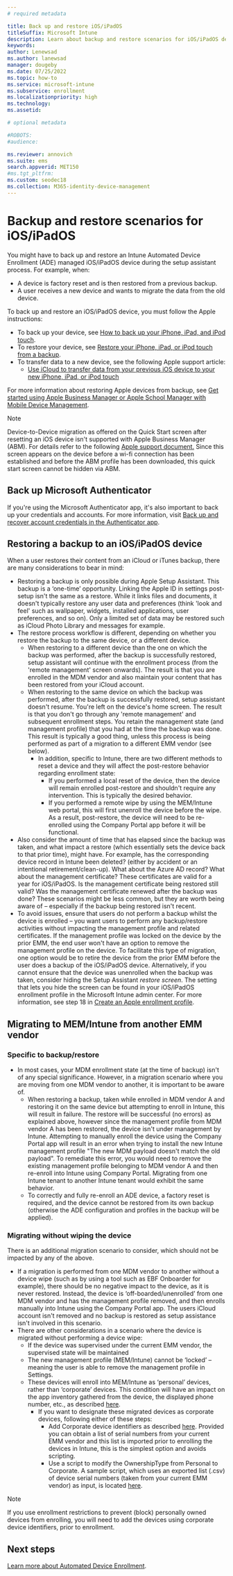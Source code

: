 ```yaml
---
# required metadata

title: Back up and restore iOS/iPadOS
titleSuffix: Microsoft Intune
description: Learn about backup and restore scenarios for iOS/iPadOS devices.
keywords:
author: Lenewsad
ms.author: lanewsad
manager: dougeby
ms.date: 07/25/2022
ms.topic: how-to
ms.service: microsoft-intune
ms.subservice: enrollment
ms.localizationpriority: high
ms.technology:
ms.assetid: 

# optional metadata

#ROBOTS:
#audience:

ms.reviewer: annovich
ms.suite: ems
search.appverid: MET150
#ms.tgt_pltfrm:
ms.custom: seodec18
ms.collection: M365-identity-device-management
---
```


# Backup and restore scenarios for iOS/iPadOS

You might have to back up and restore an Intune Automated Device Enrollment (ADE) managed iOS/iPadOS device during the setup assistant process. For example, when: 
- A device is factory reset and is then restored from a previous backup. 
- A user receives a new device and wants to migrate the data from the old device. 

To back up and restore an iOS/iPadOS device, you must follow the Apple instructions:

- To back up your device, see [How to back up your iPhone, iPad, and iPod touch](https://support.apple.com/HT203977).
- To restore your device, see [Restore your iPhone, iPad, or iPod touch from a backup](https://support.apple.com/HT204184).
- To transfer data to a new device, see the following Apple support article:
    - [Use iCloud to transfer data from your previous iOS device to your new iPhone, iPad, or iPod touch](https://support.apple.com/HT210217)  
    
For more information about restoring Apple devices from backup, see [Get started using Apple Business Manager or Apple School Manager with Mobile Device Management](https://support.apple.com/HT207516).

> [!NOTE] 
> Device-to-Device migration as offered on the Quick Start screen after resetting an iOS device isn't supported with Apple Business Manager (ABM). For details refer to the following [Apple support document.](https://support.apple.com/HT210216)
> Since this screen appears on the device before a wi-fi connection has been established and before the ABM profile has been downloaded, this quick start screen cannot be hidden via ABM.  

## Back up Microsoft Authenticator      
If you're using the Microsoft Authenticator app, it's also important to back up your credentials and accounts. For more information, visit [Back up and recover account credentials in the Authenticator app](https://support.microsoft.com/account-billing/back-up-and-recover-account-credentials-in-the-authenticator-app-bb939936-7a8d-4e88-bc43-49bc1a700a40#:~:text=The%20Microsoft%20Entra%20Authenticator%20app,or%20having%20to%20recreate%20accounts.).

## Restoring a backup to an iOS/iPadOS device

When a user restores their content from an iCloud or iTunes backup, there are many considerations to bear in mind:
 
- Restoring a backup is only possible during Apple Setup Assistant. This backup is a ‘one-time’ opportunity. Linking the Apple ID in settings post-setup isn't the same as a restore.
While it links files and documents, it doesn't typically restore any user data and preferences (think 'look and feel' such as wallpaper, widgets, installed applications, user preferences, and so on). Only a limited set of data may be restored such as iCloud Photo Library and messages for example.  
- The restore process workflow is different, depending on whether you restore the backup to the same device, or a different device.  
    - When restoring to a different device than the one on which the backup was performed, after the backup is successfully restored, setup assistant will continue with the enrollment process (from the 'remote management' screen onwards). The result is that you are enrolled in the MDM vendor and also maintain your content that has been restored from your iCloud account.  
    - When restoring to the same device on which the backup was performed, after the backup is successfully restored, setup assistant doesn't resume. You're left on the device's home screen. The result is that you don't go through any 'remote management' and subsequent enrollment steps. You retain the management state (and management profile) that you had at the time the backup was done. This result is typically a good thing, unless this process is being performed as part of a migration to a different EMM vendor (see below).  
        - In addition, specific to Intune, there are two different methods to reset a device and they will affect the post-restore behavior regarding enrollment state:  
            - If you performed a local reset of the device, then the device will remain enrolled post-restore and shouldn't require any intervention. This is typically the desired behavior.  
            - If you performed a remote wipe by using the MEM/Intune web portal, this will first unenroll the device before the wipe. As a result, post-restore, the device will need to be re-enrolled using the Company Portal app before it will be functional.  
- Also consider the amount of time that has elapsed since the backup was taken, and what impact a restore (which essentially sets the device back to that prior time), might have. For example, has the corresponding device record in Intune been deleted? (either by accident or an intentional retirement/clean-up). What about the Azure AD record? What about the management certificate? These certificates are valid for a year for iOS/iPadOS. Is the management certificate being restored still valid? Was the management certificate renewed after the backup was done? These scenarios might be less common, but they are worth being aware of – especially if the backup being restored isn't recent.
- To avoid issues, ensure that users do not perform a backup whilst the device is enrolled – you want users to perform any backup/restore activities without impacting the management profile and related certificates. If the management profile was locked on the device by the prior EMM, the end user won't have an option to remove the management profile on the device.  To facilitate this type of migration, one option would be to retire the device from the prior EMM before the user does a backup of the iOS/iPadOS device. Alternatively, if you cannot ensure that the device was unenrolled when the backup was taken, consider hiding the Setup Assistant *restore screen*. The setting that lets you hide the screen can be found in your iOS/iPadOS enrollment profile in the Microsoft Intune admin center. For more information, see step 18 in [Create an Apple enrollment profile](../enrollment/device-enrollment-program-enroll-ios.md#create-an-apple-enrollment-profile).    


## Migrating to MEM/Intune from another EMM vendor

### Specific to backup/restore
 
- In most cases, your MDM enrollment state (at the time of backup) isn't of any special significance. However, in a migration scenario where you are moving from one MDM vendor to another, it is important to be aware of.  
    - When restoring a backup, taken while enrolled in MDM vendor A and restoring it on the same device but attempting to enroll in Intune, this will result in failure. The restore will be successful (no errors) as explained above, however since the management profile from MDM vendor A has been restored, the device isn't under management by Intune. Attempting to manually enroll the device using the Company Portal app will result in an error when trying to install the new Intune management profile "The new MDM payload doesn't match the old payload". To remediate this error, you would need to remove the existing management profile belonging to MDM vendor A and then re-enroll into Intune using Company Portal. Migrating from one Intune tenant to another Intune tenant would exhibit the same behavior.
    - To correctly and fully re-enroll an ADE device, a factory reset is required, and the device cannot be restored from its own backup (otherwise the ADE configuration and profiles in the backup will be applied). 

### Migrating without wiping the device

There is an additional migration scenario to consider, which should not be impacted by any of the above.
- If a migration is performed from one MDM vendor to another without a device wipe (such as by using a tool such as EBF Onboarder for example), there should be no negative impact to the device, as it is never restored. Instead, the device is ‘off-boarded/unenrolled’ from one MDM vendor and has the management profile removed, and then enrolls manually into Intune using the Company Portal app. The users iCloud account isn't removed and no backup is restored as setup assistance isn't involved in this scenario.
- There are other considerations in a scenario where the device is migrated without performing a device wipe:
    - If the device was supervised under the current EMM vendor, the supervised state will be maintained
    - The new management profile (MEM/Intune) cannot be ‘locked’ – meaning the user is able to remove the management profile in Settings.
    - These devices will enroll into MEM/Intune as ‘personal’ devices, rather than ‘corporate’ devices. This condition will have an impact on the app inventory gathered from the device, the displayed phone number, etc., as described [here](../user-help/what-info-can-your-company-see-when-you-enroll-your-device-in-intune.md).
        - If you want to designate these migrated devices as corporate devices, following either of these steps:
            - Add Corporate device identifiers as described [here](./device-enrollment-program-enroll-ios.md). Provided you can obtain a list of serial numbers from your current EMM vendor and this list is imported prior to enrolling the devices in Intune, this is the simplest option and avoids scripting.
            - Use a script to modify the OwnershipType from Personal to Corporate. A sample script, which uses an exported list (.csv) of device serial numbers (taken from your current EMM vendor) as input, is located [here](https://github.com/scottbreenmsft/scripts/tree/master/Intune/Devices/SetOwnership).  
            


> [!NOTE] 
> If you use enrollment restrictions to prevent (block) personally owned devices from enrolling, you will need to add the devices using corporate device identifiers, prior to enrollment.

## Next steps

[Learn more about Automated Device Enrollment](device-enrollment-program-enroll-ios.md).
